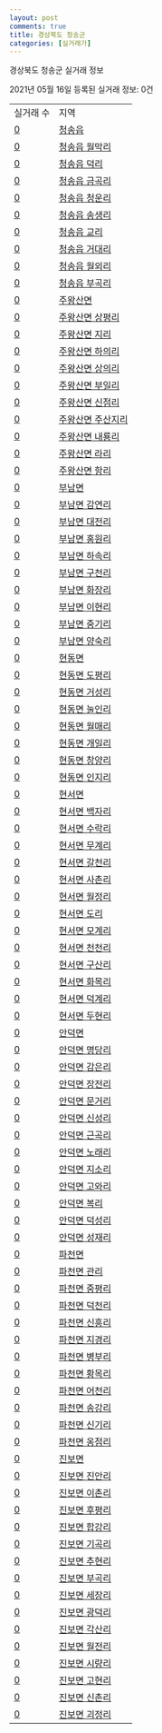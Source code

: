 ```yaml
---
layout: post
comments: true
title: 경상북도 청송군
categories: [실거래가]
---
```


경상북도 청송군 실거래 정보

2021년 05월 16일 등록된 실거래 정보: 0건


<table>
  <tr>
    <td>실거래 수</td>
    <td>지역</td>
  </tr>

  
  <tr>
    <td><a href="4775025000.html">0</a></td>
    <td><a href="4775025000.html">청송읍</a></td>
  </tr>
    

  <tr>
    <td><a href="4775025021.html">0</a></td>
    <td><a href="4775025021.html">청송읍 월막리</a></td>
  </tr>
    

  <tr>
    <td><a href="4775025022.html">0</a></td>
    <td><a href="4775025022.html">청송읍 덕리</a></td>
  </tr>
    

  <tr>
    <td><a href="4775025023.html">0</a></td>
    <td><a href="4775025023.html">청송읍 금곡리</a></td>
  </tr>
    

  <tr>
    <td><a href="4775025024.html">0</a></td>
    <td><a href="4775025024.html">청송읍 청운리</a></td>
  </tr>
    

  <tr>
    <td><a href="4775025025.html">0</a></td>
    <td><a href="4775025025.html">청송읍 송생리</a></td>
  </tr>
    

  <tr>
    <td><a href="4775025026.html">0</a></td>
    <td><a href="4775025026.html">청송읍 교리</a></td>
  </tr>
    

  <tr>
    <td><a href="4775025027.html">0</a></td>
    <td><a href="4775025027.html">청송읍 거대리</a></td>
  </tr>
    

  <tr>
    <td><a href="4775025028.html">0</a></td>
    <td><a href="4775025028.html">청송읍 월외리</a></td>
  </tr>
    

  <tr>
    <td><a href="4775025029.html">0</a></td>
    <td><a href="4775025029.html">청송읍 부곡리</a></td>
  </tr>
    

  <tr>
    <td><a href="4775031500.html">0</a></td>
    <td><a href="4775031500.html">주왕산면</a></td>
  </tr>
    

  <tr>
    <td><a href="4775031521.html">0</a></td>
    <td><a href="4775031521.html">주왕산면 상평리</a></td>
  </tr>
    

  <tr>
    <td><a href="4775031522.html">0</a></td>
    <td><a href="4775031522.html">주왕산면 지리</a></td>
  </tr>
    

  <tr>
    <td><a href="4775031523.html">0</a></td>
    <td><a href="4775031523.html">주왕산면 하의리</a></td>
  </tr>
    

  <tr>
    <td><a href="4775031524.html">0</a></td>
    <td><a href="4775031524.html">주왕산면 상의리</a></td>
  </tr>
    

  <tr>
    <td><a href="4775031525.html">0</a></td>
    <td><a href="4775031525.html">주왕산면 부일리</a></td>
  </tr>
    

  <tr>
    <td><a href="4775031526.html">0</a></td>
    <td><a href="4775031526.html">주왕산면 신점리</a></td>
  </tr>
    

  <tr>
    <td><a href="4775031527.html">0</a></td>
    <td><a href="4775031527.html">주왕산면 주산지리</a></td>
  </tr>
    

  <tr>
    <td><a href="4775031528.html">0</a></td>
    <td><a href="4775031528.html">주왕산면 내룡리</a></td>
  </tr>
    

  <tr>
    <td><a href="4775031529.html">0</a></td>
    <td><a href="4775031529.html">주왕산면 라리</a></td>
  </tr>
    

  <tr>
    <td><a href="4775031530.html">0</a></td>
    <td><a href="4775031530.html">주왕산면 항리</a></td>
  </tr>
    

  <tr>
    <td><a href="4775032000.html">0</a></td>
    <td><a href="4775032000.html">부남면</a></td>
  </tr>
    

  <tr>
    <td><a href="4775032030.html">0</a></td>
    <td><a href="4775032030.html">부남면 감연리</a></td>
  </tr>
    

  <tr>
    <td><a href="4775032031.html">0</a></td>
    <td><a href="4775032031.html">부남면 대전리</a></td>
  </tr>
    

  <tr>
    <td><a href="4775032032.html">0</a></td>
    <td><a href="4775032032.html">부남면 홍원리</a></td>
  </tr>
    

  <tr>
    <td><a href="4775032033.html">0</a></td>
    <td><a href="4775032033.html">부남면 하속리</a></td>
  </tr>
    

  <tr>
    <td><a href="4775032034.html">0</a></td>
    <td><a href="4775032034.html">부남면 구천리</a></td>
  </tr>
    

  <tr>
    <td><a href="4775032035.html">0</a></td>
    <td><a href="4775032035.html">부남면 화장리</a></td>
  </tr>
    

  <tr>
    <td><a href="4775032036.html">0</a></td>
    <td><a href="4775032036.html">부남면 이현리</a></td>
  </tr>
    

  <tr>
    <td><a href="4775032037.html">0</a></td>
    <td><a href="4775032037.html">부남면 중기리</a></td>
  </tr>
    

  <tr>
    <td><a href="4775032038.html">0</a></td>
    <td><a href="4775032038.html">부남면 양숙리</a></td>
  </tr>
    

  <tr>
    <td><a href="4775033000.html">0</a></td>
    <td><a href="4775033000.html">현동면</a></td>
  </tr>
    

  <tr>
    <td><a href="4775033028.html">0</a></td>
    <td><a href="4775033028.html">현동면 도평리</a></td>
  </tr>
    

  <tr>
    <td><a href="4775033029.html">0</a></td>
    <td><a href="4775033029.html">현동면 거성리</a></td>
  </tr>
    

  <tr>
    <td><a href="4775033030.html">0</a></td>
    <td><a href="4775033030.html">현동면 눌인리</a></td>
  </tr>
    

  <tr>
    <td><a href="4775033031.html">0</a></td>
    <td><a href="4775033031.html">현동면 월매리</a></td>
  </tr>
    

  <tr>
    <td><a href="4775033032.html">0</a></td>
    <td><a href="4775033032.html">현동면 개일리</a></td>
  </tr>
    

  <tr>
    <td><a href="4775033033.html">0</a></td>
    <td><a href="4775033033.html">현동면 창양리</a></td>
  </tr>
    

  <tr>
    <td><a href="4775033034.html">0</a></td>
    <td><a href="4775033034.html">현동면 인지리</a></td>
  </tr>
    

  <tr>
    <td><a href="4775034000.html">0</a></td>
    <td><a href="4775034000.html">현서면</a></td>
  </tr>
    

  <tr>
    <td><a href="4775034034.html">0</a></td>
    <td><a href="4775034034.html">현서면 백자리</a></td>
  </tr>
    

  <tr>
    <td><a href="4775034035.html">0</a></td>
    <td><a href="4775034035.html">현서면 수락리</a></td>
  </tr>
    

  <tr>
    <td><a href="4775034036.html">0</a></td>
    <td><a href="4775034036.html">현서면 무계리</a></td>
  </tr>
    

  <tr>
    <td><a href="4775034037.html">0</a></td>
    <td><a href="4775034037.html">현서면 갈천리</a></td>
  </tr>
    

  <tr>
    <td><a href="4775034038.html">0</a></td>
    <td><a href="4775034038.html">현서면 사촌리</a></td>
  </tr>
    

  <tr>
    <td><a href="4775034039.html">0</a></td>
    <td><a href="4775034039.html">현서면 월정리</a></td>
  </tr>
    

  <tr>
    <td><a href="4775034040.html">0</a></td>
    <td><a href="4775034040.html">현서면 도리</a></td>
  </tr>
    

  <tr>
    <td><a href="4775034041.html">0</a></td>
    <td><a href="4775034041.html">현서면 모계리</a></td>
  </tr>
    

  <tr>
    <td><a href="4775034042.html">0</a></td>
    <td><a href="4775034042.html">현서면 천천리</a></td>
  </tr>
    

  <tr>
    <td><a href="4775034043.html">0</a></td>
    <td><a href="4775034043.html">현서면 구산리</a></td>
  </tr>
    

  <tr>
    <td><a href="4775034044.html">0</a></td>
    <td><a href="4775034044.html">현서면 화목리</a></td>
  </tr>
    

  <tr>
    <td><a href="4775034045.html">0</a></td>
    <td><a href="4775034045.html">현서면 덕계리</a></td>
  </tr>
    

  <tr>
    <td><a href="4775034046.html">0</a></td>
    <td><a href="4775034046.html">현서면 두현리</a></td>
  </tr>
    

  <tr>
    <td><a href="4775035000.html">0</a></td>
    <td><a href="4775035000.html">안덕면</a></td>
  </tr>
    

  <tr>
    <td><a href="4775035033.html">0</a></td>
    <td><a href="4775035033.html">안덕면 명당리</a></td>
  </tr>
    

  <tr>
    <td><a href="4775035034.html">0</a></td>
    <td><a href="4775035034.html">안덕면 감은리</a></td>
  </tr>
    

  <tr>
    <td><a href="4775035035.html">0</a></td>
    <td><a href="4775035035.html">안덕면 장전리</a></td>
  </tr>
    

  <tr>
    <td><a href="4775035036.html">0</a></td>
    <td><a href="4775035036.html">안덕면 문거리</a></td>
  </tr>
    

  <tr>
    <td><a href="4775035037.html">0</a></td>
    <td><a href="4775035037.html">안덕면 신성리</a></td>
  </tr>
    

  <tr>
    <td><a href="4775035038.html">0</a></td>
    <td><a href="4775035038.html">안덕면 근곡리</a></td>
  </tr>
    

  <tr>
    <td><a href="4775035039.html">0</a></td>
    <td><a href="4775035039.html">안덕면 노래리</a></td>
  </tr>
    

  <tr>
    <td><a href="4775035040.html">0</a></td>
    <td><a href="4775035040.html">안덕면 지소리</a></td>
  </tr>
    

  <tr>
    <td><a href="4775035041.html">0</a></td>
    <td><a href="4775035041.html">안덕면 고와리</a></td>
  </tr>
    

  <tr>
    <td><a href="4775035042.html">0</a></td>
    <td><a href="4775035042.html">안덕면 복리</a></td>
  </tr>
    

  <tr>
    <td><a href="4775035043.html">0</a></td>
    <td><a href="4775035043.html">안덕면 덕성리</a></td>
  </tr>
    

  <tr>
    <td><a href="4775035044.html">0</a></td>
    <td><a href="4775035044.html">안덕면 성재리</a></td>
  </tr>
    

  <tr>
    <td><a href="4775036000.html">0</a></td>
    <td><a href="4775036000.html">파천면</a></td>
  </tr>
    

  <tr>
    <td><a href="4775036032.html">0</a></td>
    <td><a href="4775036032.html">파천면 관리</a></td>
  </tr>
    

  <tr>
    <td><a href="4775036033.html">0</a></td>
    <td><a href="4775036033.html">파천면 중평리</a></td>
  </tr>
    

  <tr>
    <td><a href="4775036034.html">0</a></td>
    <td><a href="4775036034.html">파천면 덕천리</a></td>
  </tr>
    

  <tr>
    <td><a href="4775036035.html">0</a></td>
    <td><a href="4775036035.html">파천면 신흥리</a></td>
  </tr>
    

  <tr>
    <td><a href="4775036036.html">0</a></td>
    <td><a href="4775036036.html">파천면 지경리</a></td>
  </tr>
    

  <tr>
    <td><a href="4775036037.html">0</a></td>
    <td><a href="4775036037.html">파천면 병부리</a></td>
  </tr>
    

  <tr>
    <td><a href="4775036038.html">0</a></td>
    <td><a href="4775036038.html">파천면 황목리</a></td>
  </tr>
    

  <tr>
    <td><a href="4775036039.html">0</a></td>
    <td><a href="4775036039.html">파천면 어천리</a></td>
  </tr>
    

  <tr>
    <td><a href="4775036040.html">0</a></td>
    <td><a href="4775036040.html">파천면 송강리</a></td>
  </tr>
    

  <tr>
    <td><a href="4775036041.html">0</a></td>
    <td><a href="4775036041.html">파천면 신기리</a></td>
  </tr>
    

  <tr>
    <td><a href="4775036042.html">0</a></td>
    <td><a href="4775036042.html">파천면 옹점리</a></td>
  </tr>
    

  <tr>
    <td><a href="4775037000.html">0</a></td>
    <td><a href="4775037000.html">진보면</a></td>
  </tr>
    

  <tr>
    <td><a href="4775037036.html">0</a></td>
    <td><a href="4775037036.html">진보면 진안리</a></td>
  </tr>
    

  <tr>
    <td><a href="4775037037.html">0</a></td>
    <td><a href="4775037037.html">진보면 이촌리</a></td>
  </tr>
    

  <tr>
    <td><a href="4775037038.html">0</a></td>
    <td><a href="4775037038.html">진보면 후평리</a></td>
  </tr>
    

  <tr>
    <td><a href="4775037039.html">0</a></td>
    <td><a href="4775037039.html">진보면 합강리</a></td>
  </tr>
    

  <tr>
    <td><a href="4775037040.html">0</a></td>
    <td><a href="4775037040.html">진보면 기곡리</a></td>
  </tr>
    

  <tr>
    <td><a href="4775037041.html">0</a></td>
    <td><a href="4775037041.html">진보면 추현리</a></td>
  </tr>
    

  <tr>
    <td><a href="4775037042.html">0</a></td>
    <td><a href="4775037042.html">진보면 부곡리</a></td>
  </tr>
    

  <tr>
    <td><a href="4775037043.html">0</a></td>
    <td><a href="4775037043.html">진보면 세장리</a></td>
  </tr>
    

  <tr>
    <td><a href="4775037044.html">0</a></td>
    <td><a href="4775037044.html">진보면 광덕리</a></td>
  </tr>
    

  <tr>
    <td><a href="4775037045.html">0</a></td>
    <td><a href="4775037045.html">진보면 각산리</a></td>
  </tr>
    

  <tr>
    <td><a href="4775037046.html">0</a></td>
    <td><a href="4775037046.html">진보면 월전리</a></td>
  </tr>
    

  <tr>
    <td><a href="4775037047.html">0</a></td>
    <td><a href="4775037047.html">진보면 시량리</a></td>
  </tr>
    

  <tr>
    <td><a href="4775037048.html">0</a></td>
    <td><a href="4775037048.html">진보면 고현리</a></td>
  </tr>
    

  <tr>
    <td><a href="4775037049.html">0</a></td>
    <td><a href="4775037049.html">진보면 신촌리</a></td>
  </tr>
    

  <tr>
    <td><a href="4775037050.html">0</a></td>
    <td><a href="4775037050.html">진보면 괴정리</a></td>
  </tr>
    


</table>
    